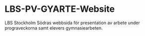 # LBS-PV-GYARTE-Website
LBS Stockholm Södras webbsida för presentation av arbete under prograveckorna samt elevers gymnasiearbeten.
